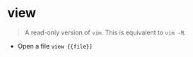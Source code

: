 # view
> A read-only version of `vim`.
> This is equivalent to `vim -R`.

- Open a file
`view {{file}}`
